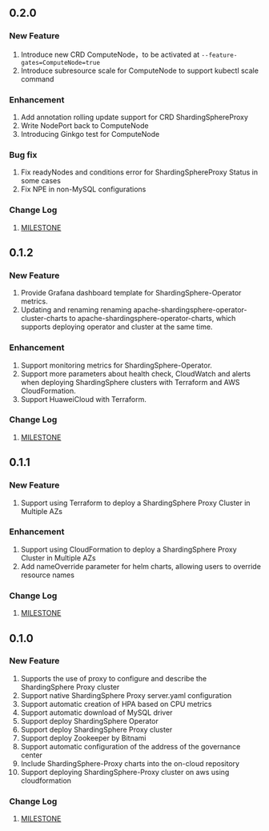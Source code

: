 ## 0.2.0

### New Feature

1. Introduce new CRD ComputeNode，to be activated at `--feature-gates=ComputeNode=true`
2. Introduce subresource scale for ComputeNode to support kubectl scale command

### Enhancement

1. Add annotation rolling update support for CRD ShardingSphereProxy 
2. Write NodePort back to ComputeNode
3. Introducing Ginkgo test for ComputeNode

### Bug fix

1. Fix readyNodes and conditions error for ShardingSphereProxy Status in some cases
2. Fix NPE in non-MySQL configurations

### Change Log

1. [MILESTONE](https://github.com/apache/shardingsphere-on-cloud/milestone/6)

## 0.1.2

### New Feature

1. Provide Grafana dashboard template for ShardingSphere-Operator metrics.
1. Updating and renaming renaming apache-shardingsphere-operator-cluster-charts to apache-shardingsphere-operator-charts, which supports deploying operator and cluster at the same time.

### Enhancement

1. Support monitoring metrics for ShardingSphere-Operator.
1. Support more parameters about health check, CloudWatch and alerts when deploying ShardingSphere clusters with Terraform and AWS CloudFormation.
1. Support HuaweiCloud with Terraform.

### Change Log

1. [MILESTONE](https://github.com/apache/shardingsphere-on-cloud/milestone/5)


## 0.1.1

### New Feature

1. Support using Terraform to deploy a ShardingSphere Proxy Cluster in  Multiple AZs

### Enhancement

1. Support using CloudFormation to deploy a ShardingSphere Proxy Cluster in  Multiple AZs
1. Add nameOverride parameter for helm charts, allowing users to override resource names

### Change Log

1. [MILESTONE](https://github.com/apache/shardingsphere-on-cloud/milestone/4)


## 0.1.0

### New Feature

1. Supports the use of proxy to configure and describe the ShardingSphere Proxy cluster
1. Support native ShardingSphere Proxy server.yaml configuration
1. Support automatic creation of HPA based on CPU metrics
1. Support automatic download of MySQL driver
1. Support deploy ShardingSphere Operator
1. Support deploy ShardingSphere Proxy cluster 
1. Support deploy Zookeeper by Bitnami
1. Support automatic configuration of the address of the governance center
1. Include ShardingSphere-Proxy charts into the on-cloud repository
1. Support deploying ShardingSphere-Proxy cluster on aws using cloudformation

### Change Log

1. [MILESTONE](https://github.com/apache/shardingsphere-on-cloud/milestone/3)
